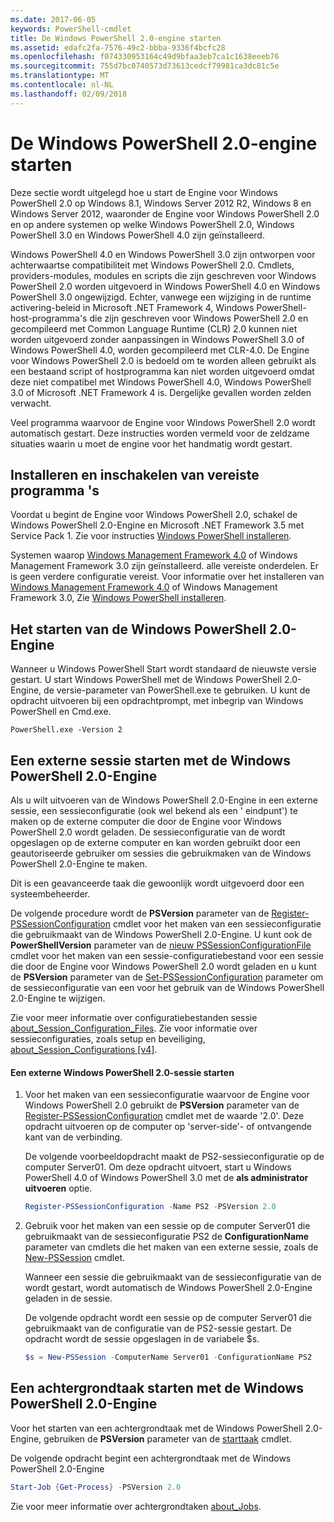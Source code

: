 ```yaml
---
ms.date: 2017-06-05
keywords: PowerShell-cmdlet
title: De Windows PowerShell 2.0-engine starten
ms.assetid: edafc2fa-7576-49c2-bbba-9336f4bcfc28
ms.openlocfilehash: f074330953164c49d9bfaa3eb7ca1c1638eeeb76
ms.sourcegitcommit: 755d7bc0740573d73613cedcf79981ca3dc81c5e
ms.translationtype: MT
ms.contentlocale: nl-NL
ms.lasthandoff: 02/09/2018
---
```

# <a name="starting-the-windows-powershell-20-engine"></a>De Windows PowerShell 2.0-engine starten

Deze sectie wordt uitgelegd hoe u start de Engine voor Windows PowerShell 2.0 op Windows 8.1, Windows Server 2012 R2, Windows 8 en Windows Server 2012, waaronder de Engine voor Windows PowerShell 2.0 en op andere systemen op welke Windows PowerShell 2.0, Windows PowerShell 3.0 en Windows PowerShell 4.0 zijn geïnstalleerd.

Windows PowerShell 4.0 en Windows PowerShell 3.0 zijn ontworpen voor achterwaartse compatibiliteit met Windows PowerShell 2.0. Cmdlets, providers-modules, modules en scripts die zijn geschreven voor Windows PowerShell 2.0 worden uitgevoerd in Windows PowerShell 4.0 en Windows PowerShell 3.0 ongewijzigd. Echter, vanwege een wijziging in de runtime activering-beleid in Microsoft .NET Framework 4, Windows PowerShell-host-programma's die zijn geschreven voor Windows PowerShell 2.0 en gecompileerd met Common Language Runtime (CLR) 2.0 kunnen niet worden uitgevoerd zonder aanpassingen in Windows PowerShell 3.0 of Windows PowerShell 4.0, worden gecompileerd met CLR-4.0. De Engine voor Windows PowerShell 2.0 is bedoeld om te worden alleen gebruikt als een bestaand script of hostprogramma kan niet worden uitgevoerd omdat deze niet compatibel met Windows PowerShell 4.0, Windows PowerShell 3.0 of Microsoft .NET Framework 4 is. Dergelijke gevallen worden zelden verwacht.

Veel programma waarvoor de Engine voor Windows PowerShell 2.0 wordt automatisch gestart. Deze instructies worden vermeld voor de zeldzame situaties waarin u moet de engine voor het handmatig wordt gestart.

## <a name="installing-and-enabling-required-programs"></a>Installeren en inschakelen van vereiste programma 's

Voordat u begint de Engine voor Windows PowerShell 2.0, schakel de Windows PowerShell 2.0-Engine en Microsoft .NET Framework 3.5 met Service Pack 1. Zie voor instructies [Windows PowerShell installeren](Installing-Windows-PowerShell.md).

Systemen waarop [Windows Management Framework 4.0](http://go.microsoft.com/fwlink/?LinkID=293881) of Windows Management Framework 3.0 zijn geïnstalleerd. alle vereiste onderdelen. Er is geen verdere configuratie vereist. Voor informatie over het installeren van [Windows Management Framework 4.0](http://go.microsoft.com/fwlink/?LinkID=293881) of Windows Management Framework 3.0, Zie [Windows PowerShell installeren](Installing-Windows-PowerShell.md).

## <a name="how-to-start-the-windows-powershell-20-engine"></a>Het starten van de Windows PowerShell 2.0-Engine

Wanneer u Windows PowerShell Start wordt standaard de nieuwste versie gestart. U start Windows PowerShell met de Windows PowerShell 2.0-Engine, de versie-parameter van PowerShell.exe te gebruiken. U kunt de opdracht uitvoeren bij een opdrachtprompt, met inbegrip van Windows PowerShell en Cmd.exe.

```
PowerShell.exe -Version 2
```

## <a name="how-to-start-a-remote-session-with-the-windows-powershell-20-engine"></a>Een externe sessie starten met de Windows PowerShell 2.0-Engine

Als u wilt uitvoeren van de Windows PowerShell 2.0-Engine in een externe sessie, een sessieconfiguratie (ook wel bekend als een ' eindpunt') te maken op de externe computer die door de Engine voor Windows PowerShell 2.0 wordt geladen. De sessieconfiguratie van de wordt opgeslagen op de externe computer en kan worden gebruikt door een geautoriseerde gebruiker om sessies die gebruikmaken van de Windows PowerShell 2.0-Engine te maken.

Dit is een geavanceerde taak die gewoonlijk wordt uitgevoerd door een systeembeheerder.

De volgende procedure wordt de **PSVersion** parameter van de [Register-PSSessionConfiguration](https://technet.microsoft.com/en-us/library/e9152ae2-bd6d-4056-9bc7-dc1893aa29ea) cmdlet voor het maken van een sessieconfiguratie die gebruikmaakt van de Windows PowerShell 2.0-Engine. U kunt ook de **PowerShellVersion** parameter van de [nieuw PSSessionConfigurationFile](https://technet.microsoft.com/en-us/library/5f3e3633-6e90-479c-aea9-ba45a1954866) cmdlet voor het maken van een sessie-configuratiebestand voor een sessie die door de Engine voor Windows PowerShell 2.0 wordt geladen en u kunt de **PSVersion** parameter van de [Set-PSSessionConfiguration](https://technet.microsoft.com/en-us/library/b21fbad3-1759-4260-b206-dcb8431cd6ea) parameter om de sessieconfiguratie van een voor het gebruik van de Windows PowerShell 2.0-Engine te wijzigen.

Zie voor meer informatie over configuratiebestanden sessie [about_Session_Configuration_Files](https://technet.microsoft.com/en-us/library/c7217447-1ebf-477b-a8ef-4dbe9a1473b8). Zie voor informatie over sessieconfiguraties, zoals setup en beveiliging, [about_Session_Configurations [v4]](https://technet.microsoft.com/en-us/library/a2fbe12a-350c-4d04-be50-24102824e3ab).

#### <a name="to-start-a-remote-windows-powershell-20-session"></a>Een externe Windows PowerShell 2.0-sessie starten

1. Voor het maken van een sessieconfiguratie waarvoor de Engine voor Windows PowerShell 2.0 gebruikt de **PSVersion** parameter van de [Register-PSSessionConfiguration](https://technet.microsoft.com/en-us/library/e9152ae2-bd6d-4056-9bc7-dc1893aa29ea) cmdlet met de waarde '2.0'. Deze opdracht uitvoeren op de computer op 'server-side'- of ontvangende kant van de verbinding.

   De volgende voorbeeldopdracht maakt de PS2-sessieconfiguratie op de computer Server01. Om deze opdracht uitvoert, start u Windows PowerShell 4.0 of Windows PowerShell 3.0 met de **als administrator uitvoeren** optie.

   ```powershell
   Register-PSSessionConfiguration -Name PS2 -PSVersion 2.0
   ```

2. Gebruik voor het maken van een sessie op de computer Server01 die gebruikmaakt van de sessieconfiguratie PS2 de **ConfigurationName** parameter van cmdlets die het maken van een externe sessie, zoals de [New-PSSession](https://technet.microsoft.com/en-us/library/76f6628c-054c-4eda-ba7a-a6f28daaa26f) cmdlet.

   Wanneer een sessie die gebruikmaakt van de sessieconfiguratie van de wordt gestart, wordt automatisch de Windows PowerShell 2.0-Engine geladen in de sessie.

   De volgende opdracht wordt een sessie op de computer Server01 die gebruikmaakt van de configuratie van de PS2-sessie gestart. De opdracht wordt de sessie opgeslagen in de variabele $s.

   ```powershell
   $s = New-PSSession -ComputerName Server01 -ConfigurationName PS2
   ```

## <a name="how-to-start-a-background-job-with-the-windows-powershell-20-engine"></a>Een achtergrondtaak starten met de Windows PowerShell 2.0-Engine

Voor het starten van een achtergrondtaak met de Windows PowerShell 2.0-Engine, gebruiken de **PSVersion** parameter van de [starttaak](https://technet.microsoft.com/en-us/library/2bc04935-0deb-4ec0-b856-d7290cca6442) cmdlet.

De volgende opdracht begint een achtergrondtaak met de Windows PowerShell 2.0-Engine

```powershell
Start-Job {Get-Process} -PSVersion 2.0
```

Zie voor meer informatie over achtergrondtaken [about_Jobs](/powershell/module/microsoft.powershell.core/about/about_jobs).
